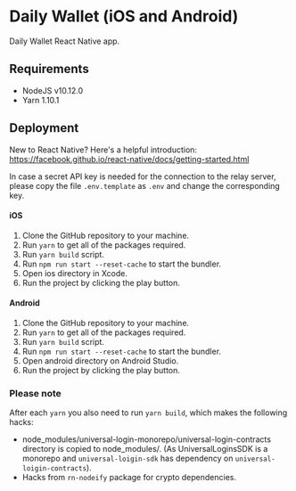 # Daily Wallet (iOS and Android)
Daily Wallet React Native app.


## Requirements  
- NodeJS v10.12.0
- Yarn 1.10.1  
    

## Deployment

New to React Native? Here's a helpful introduction: https://facebook.github.io/react-native/docs/getting-started.html

In case a secret API key is needed for the connection to the relay server, please copy the file `.env.template` as `.env` and change the corresponding key.

#### iOS

1.  Clone the GitHub repository to your machine.
2.  Run `yarn` to get all of the packages required.
3.  Run `yarn build` script.
4.  Run `npm run start --reset-cache` to start the bundler.
5.  Open ios directory in Xcode.
6.  Run the project by clicking the play button.

#### Android

1.  Clone the GitHub repository to your machine.
2.  Run `yarn` to get all of the packages required.
3.  Run `yarn build` script.
4.  Run `npm run start --reset-cache` to start the bundler.
5.  Open android directory on Android Studio.
6.  Run the project by clicking the play button.

### Please note 

After each `yarn` you also need to run `yarn build`, which makes the following hacks: 
- node_modules/universal-login-monorepo/universal-login-contracts directory is copied to node_modules/. (As UniversalLoginsSDK is a monorepo and `universal-loigin-sdk` has dependency on `universal-loigin-contracts`).  
- Hacks from `rn-nodeify` package for crypto dependencies.  

